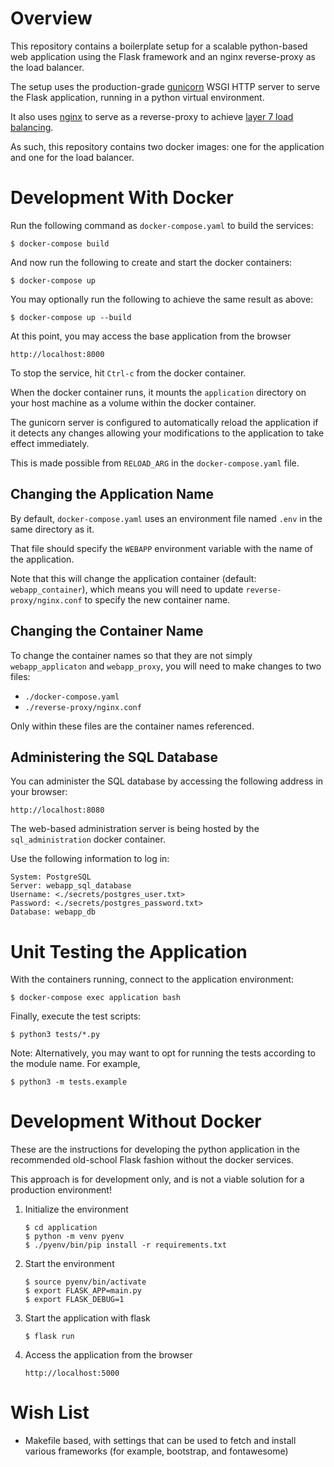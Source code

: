 # Overview

This repository contains a boilerplate setup for a scalable python-based web
application using the Flask framework and an nginx reverse-proxy as the load
balancer.

The setup uses the production-grade [gunicorn](https://gunicorn.org/) WSGI HTTP
server to serve the Flask application, running in a python virtual environment.

It also uses [nginx](https://www.nginx.com/) to serve as a reverse-proxy
to achieve [layer 7 load balancing](https://www.nginx.com/resources/glossary/layer-7-load-balancing/).

As such, this repository contains two docker images: one for the application and
one for the load balancer.


# Development With Docker

Run the following command as `docker-compose.yaml` to build the services:

    $ docker-compose build

And now run the following to create and start the docker containers:

    $ docker-compose up

You may optionally run the following to achieve the same result as above:

    $ docker-compose up --build

At this point, you may access the base application from the browser

    http://localhost:8000

To stop the service, hit `Ctrl-c` from the docker container.

When the docker container runs, it mounts the `application` directory on your
host machine as a volume within the docker container.

The gunicorn server is configured to automatically reload the application if it
detects any changes allowing your modifications to the application to take
effect immediately.

This is made possible from `RELOAD_ARG` in the `docker-compose.yaml` file.


## Changing the Application Name

By default, `docker-compose.yaml` uses an environment file named `.env` in the
same directory as it.

That file should specify the `WEBAPP` environment variable with the name of the
application.

Note that this will change the application container (default:
`webapp_container`), which means you will need to update
`reverse-proxy/nginx.conf` to specify the new container name.


## Changing the Container Name

To change the container names so that they are not simply `webapp_applicaton`
and `webapp_proxy`, you will need to make changes to two files:

*  `./docker-compose.yaml`
*  `./reverse-proxy/nginx.conf`

Only within these files are the container names referenced.


## Administering the SQL Database

You can administer the SQL database by accessing the following address in your
browser:

    http://localhost:8080

The web-based administration server is being hosted by the `sql_administration`
docker container.

Use the following information to log in:

    System: PostgreSQL
    Server: webapp_sql_database
    Username: <./secrets/postgres_user.txt>
    Password: <./secrets/postgres_password.txt>
    Database: webapp_db


# Unit Testing the Application

With the containers running, connect to the application environment:

    $ docker-compose exec application bash

Finally, execute the test scripts:

    $ python3 tests/*.py

Note: Alternatively, you may want to opt for running the tests according to the
module name. For example,

    $ python3 -m tests.example


# Development Without Docker

These are the instructions for developing the python application in the
recommended old-school Flask fashion without the docker services.

This approach is for development only, and is not a viable solution for a production
environment!

1.  Initialize the environment

        $ cd application
        $ python -m venv pyenv
        $ ./pyenv/bin/pip install -r requirements.txt

2.  Start the environment

        $ source pyenv/bin/activate
        $ export FLASK_APP=main.py
        $ export FLASK_DEBUG=1

3.  Start the application with flask

        $ flask run

4.  Access the application from the browser

        http://localhost:5000


# Wish List

* Makefile based, with settings that can be used to fetch and install various
  frameworks (for example, bootstrap, and fontawesome)
